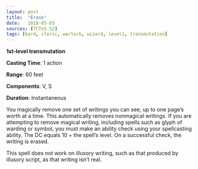 ```yaml
---
layout: post
title:  "Erase"
date:   2018-05-03
sources: [TCToS.52]
tags: [bard, cleric, warlock, wizard, level1, transmutation]
---
```


**1st-level transmutation**

**Casting Time**: 1 action

**Range**: 60 feet

**Components**: V, S

**Duration**: Instantaneous

You magically remove one set of writings you can see, up to one page’s worth at a time. This automatically removes nonmagical writings. If you are attempting to remove magical writing, including spells such as glyph of warding or symbol, you must make an ability check using your spellcasting ability. The DC equals 10 + the spell’s level. On a successful check, the writing is erased.

This spell does not work on illusory writing, such as that produced by illusory script, as that writing isn’t real.